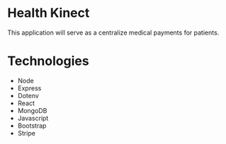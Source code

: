 # Health Kinect

This application will serve as a centralize medical payments for patients. 

# Technologies
* Node
* Express
* Dotenv
* React
* MongoDB
* Javascript
* Bootstrap
* Stripe